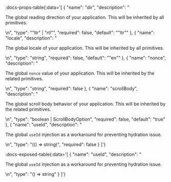<!-- This file was automatic generated. Do not edit it manually -->

:docs-props-table{:data='[
  {
    "name": "dir",
    "description": "<p>The global reading direction of your application. This will be inherited by all primitives.</p>\n",
    "type": "\"ltr\" | \"rtl\"",
    "required": false,
    "default": "\"ltr\""
  },
  {
    "name": "locale",
    "description": "<p>The global locale of your application. This will be inherited by all primitives.</p>\n",
    "type": "string",
    "required": false,
    "default": "\"en\""
  },
  {
    "name": "nonce",
    "description": "<p>The global <code>nonce</code> value of your application. This will be inherited by the related primitives.</p>\n",
    "type": "string",
    "required": false
  },
  {
    "name": "scrollBody",
    "description": "<p>The global scroll body behavior of your application. This will be inherited by the related primitives.</p>\n",
    "type": "boolean | ScrollBodyOption",
    "required": false,
    "default": "true"
  },
  {
    "name": "useId",
    "description": "<p>The global <code>useId</code> injection as a workaround for preventing hydration issue.</p>\n",
    "type": "(() => string)",
    "required": false
  }
]'} 

:docs-exposed-table{:data='[
  {
    "name": "useId",
    "description": "<p>The global <code>useId</code> injection as a workaround for preventing hydration issue.</p>\n",
    "type": "() => string"
  }
]'} 
